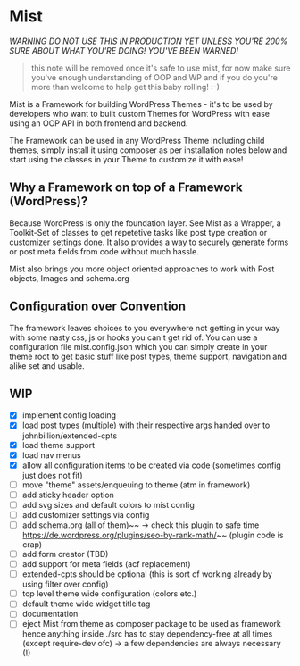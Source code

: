 # Mist

*WARNING DO NOT USE THIS IN PRODUCTION YET UNLESS YOU'RE 200% SURE ABOUT WHAT YOU'RE DOING! YOU'VE BEEN WARNED!*
> this note will be removed once it's safe to use mist, for now make sure you've enough understanding of OOP and WP and if you do you're more than welcome to help get this baby rolling! :-)

Mist is a Framework for building WordPress Themes - it's to be used by developers
who want to built custom Themes for WordPress with ease using an OOP API in both
frontend and backend.

The Framework can be used in any WordPress Theme including child themes, simply install it using composer as per installation notes below and start using the classes in your Theme to customize it with ease!

## Why a Framework on top of a Framework (WordPress)?

Because WordPress is only the foundation layer. See Mist as a Wrapper, a Toolkit-Set of classes to get repetetive tasks like post type creation or customizer settings done. It also provides a way to securely generate forms or post meta fields from code without much hassle. 

Mist also brings you more object oriented approaches to work with Post objects, Images and schema.org

## Configuration over Convention

The framework leaves choices to you everywhere not getting in your way with some nasty css, js or hooks you can't get rid of. You can use a configuration file mist.config.json which you can simply create in your theme root to get basic stuff like post types, theme support, navigation and alike set and usable.

## WIP

- [x] implement config loading
- [x] load post types (multiple) with their respective args handed over to johnbillion/extended-cpts
- [x] load theme support
- [x] load nav menus
- [x] allow all configuration items to be created via code (sometimes config just does not fit)
- [ ] move "theme" assets/enqueuing to theme (atm in framework)
- [ ] add sticky header option
- [ ] add svg sizes and default colors to mist config
- [ ] add customizer settings via config
- [ ] add schema.org (all of them)~~ -> check this plugin to safe time https://de.wordpress.org/plugins/seo-by-rank-math/~~ (plugin code is crap)
- [ ] add form creator (TBD)
- [ ] add support for meta fields (acf replacement)
- [ ] extended-cpts should be optional (this is sort of working already by using filter over config)
- [ ] top level theme wide configuration (colors etc.)
- [ ] default theme wide widget title tag
- [ ] documentation
- [ ] eject Mist from theme as composer package to be used as framework hence anything inside ./src has to stay dependency-free at all times (except require-dev ofc) -> a few dependencies are always necessary (!)